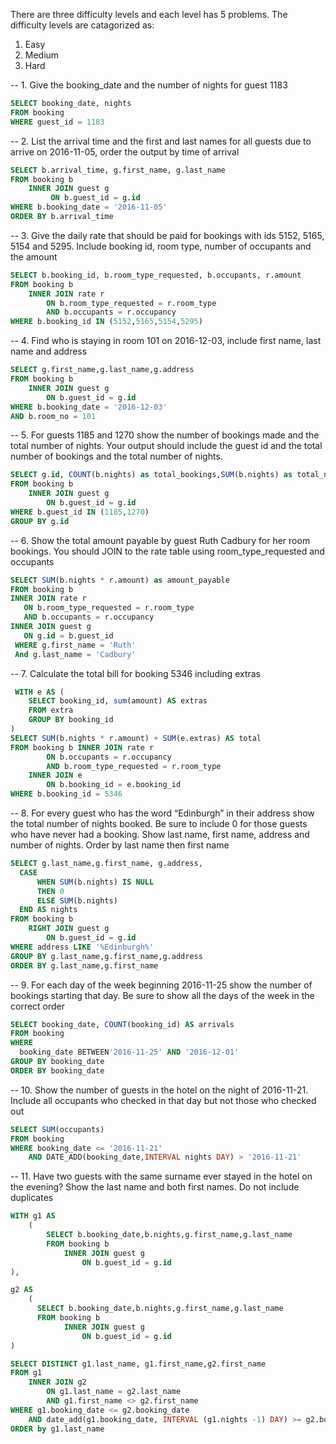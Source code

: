There are three difficulty levels and each level has 5 problems. The difficulty levels are catagorized as:
1. Easy 
2. Medium
3. Hard



-- 1. Give the booking_date and the number of nights for guest 1183

```SQL
SELECT booking_date, nights 
FROM booking 
WHERE guest_id = 1183
```
-- 2. List the arrival time and the first and last names for all guests due to arrive on 2016-11-05, order the output by time of arrival

```SQL
SELECT b.arrival_time, g.first_name, g.last_name 
FROM booking b
    INNER JOIN guest g
         ON b.guest_id = g.id 
WHERE b.booking_date = '2016-11-05'
ORDER BY b.arrival_time
```

-- 3.  Give the daily rate that should be paid for bookings with ids 5152, 5165, 5154 and 5295. Include booking id, room type, number of occupants and the amount 

```SQL
SELECT b.booking_id, b.room_type_requested, b.occupants, r.amount
FROM booking b
    INNER JOIN rate r 
        ON b.room_type_requested = r.room_type
        AND b.occupants = r.occupancy
WHERE b.booking_id IN (5152,5165,5154,5295)
```

-- 4. Find who is staying in room 101 on 2016-12-03, include first name, last name and address

```SQL
SELECT g.first_name,g.last_name,g.address
FROM booking b 
    INNER JOIN guest g 
        ON b.guest_id = g.id 
WHERE b.booking_date = '2016-12-03'
AND b.room_no = 101
```


-- 5. For guests 1185 and 1270 show the number of bookings made and the total number of nights. Your output should include the guest id and the total number of bookings and the total number of nights.

```SQL
SELECT g.id, COUNT(b.nights) as total_bookings,SUM(b.nights) as total_nights
FROM booking b 
    INNER JOIN guest g 
        ON b.guest_id = g.id 
WHERE b.guest_id IN (1185,1270)
GROUP BY g.id
```

-- 6. Show the total amount payable by guest Ruth Cadbury for her room bookings. You should JOIN to the rate table using room_type_requested and occupants

```SQL
SELECT SUM(b.nights * r.amount) as amount_payable
FROM booking b 
INNER JOIN rate r
   ON b.room_type_requested = r.room_type
   AND b.occupants = r.occupancy
INNER JOIN guest g 
   ON g.id = b.guest_id
 WHERE g.first_name = 'Ruth'
 And g.last_name = 'Cadbury'
```

 -- 7. Calculate the total bill for booking 5346 including extras

```SQL
 WITH e AS (
    SELECT booking_id, sum(amount) AS extras
    FROM extra
    GROUP BY booking_id
)
SELECT SUM(b.nights * r.amount) + SUM(e.extras) AS total
FROM booking b INNER JOIN rate r 
        ON b.occupants = r.occupancy
        AND b.room_type_requested = r.room_type 
    INNER JOIN e 
        ON b.booking_id = e.booking_id
WHERE b.booking_id = 5346
```

-- 8. For every guest who has the word “Edinburgh” in their address show the total number of nights booked. Be sure to include 0 for those guests who have never had a booking. Show last name, first name, address and number of nights. Order by last name then first name

```SQL
SELECT g.last_name,g.first_name, g.address,
  CASE 
      WHEN SUM(b.nights) IS NULL 
      THEN 0 
      ELSE SUM(b.nights) 
  END AS nights
FROM booking b 
    RIGHT JOIN guest g 
        ON b.guest_id = g.id
WHERE address LIKE '%Edinburgh%'
GROUP BY g.last_name,g.first_name,g.address
ORDER BY g.last_name,g.first_name
```

-- 9. For each day of the week beginning 2016-11-25 show the number of bookings starting that day. Be sure to show all the days of the week in the correct order

```SQL
SELECT booking_date, COUNT(booking_id) AS arrivals 
FROM booking
WHERE 
  booking_date BETWEEN'2016-11-25' AND '2016-12-01'
GROUP BY booking_date
ORDER BY booking_date 
```

-- 10. Show the number of guests in the hotel on the night of 2016-11-21. Include all occupants who checked in that day but not those who checked out

```SQL
SELECT SUM(occupants) 
FROM booking 
WHERE booking_date <= '2016-11-21'
    AND DATE_ADD(booking_date,INTERVAL nights DAY) > '2016-11-21' 
```

-- 11. Have two guests with the same surname ever stayed in the hotel on the evening? Show the last name and both first names. Do not include duplicates

```SQL
WITH g1 AS 
    (
        SELECT b.booking_date,b.nights,g.first_name,g.last_name 
        FROM booking b 
            INNER JOIN guest g 
                ON b.guest_id = g.id
),

g2 AS 
    (
      SELECT b.booking_date,b.nights,g.first_name,g.last_name 
      FROM booking b 
            INNER JOIN guest g 
                ON b.guest_id = g.id    
)

SELECT DISTINCT g1.last_name, g1.first_name,g2.first_name 
FROM g1 
    INNER JOIN g2 
        ON g1.last_name = g2.last_name
        AND g1.first_name <> g2.first_name
WHERE g1.booking_date <= g2.booking_date 
    AND date_add(g1.booking_date, INTERVAL (g1.nights -1) DAY) >= g2.booking_date   
ORDER by g1.last_name
```
